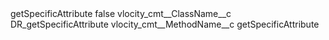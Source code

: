 <?xml version="1.0" encoding="UTF-8"?>
<CustomMetadata xmlns="http://soap.sforce.com/2006/04/metadata" xmlns:xsi="http://www.w3.org/2001/XMLSchema-instance" xmlns:xsd="http://www.w3.org/2001/XMLSchema">
    <label>getSpecificAttribute</label>
    <protected>false</protected>
    <values>
        <field>vlocity_cmt__ClassName__c</field>
        <value xsi:type="xsd:string">DR_getSpecificAttribute</value>
    </values>
    <values>
        <field>vlocity_cmt__MethodName__c</field>
        <value xsi:type="xsd:string">getSpecificAttribute</value>
    </values>
</CustomMetadata>
